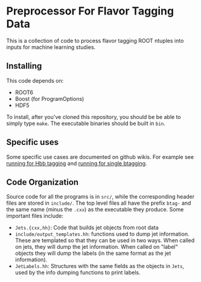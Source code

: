 Preprocessor For Flavor Tagging Data
====================================

This is a collection of code to process flavor tagging ROOT ntuples into inputs for machine learning studies.

Installing
----------

This code depends on:

 - ROOT6
 - Boost (for ProgramOptions)
 - HDF5

To install, after you've cloned this repository, you should be be able
to simply type `make`. The executable binaries should be built in
`bin`.

Specific uses
-------------

Some specific use cases are documented on github wikis. For example
see [running for Hbb tagging][1] and [running for single btagging][2].

[1]: https://github.com/dguest/btag2text/wiki/Running-for-H--bb-Tagging
[2]: https://github.com/dguest/btag2text/wiki/Running-for-single-btagging

Code Organization
-----------------

Source code for all the programs is in `src/`, while the corresponding
header files are stored in `include/`. The top level files all have
the prefix `btag-` and the same name (minus the `.cxx`) as the
executable they produce. Some important files include:

 - `Jets.{cxx,hh}`: Code that builds jet objects from root data
 - `include/output_templates.hh`: functions used to dump jet
   information. These are templated so that they can be used in two
   ways. When called on jets, they will dump the jet information. When
   called on "label" objects they will dump the labels (in the same
   format as the jet information).
 - `JetLabels.hh`: Structures with the same fields as the objects in
   `Jets`, used by the info dumping functions to print labels.
